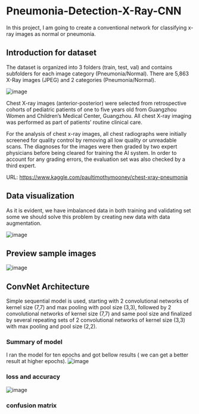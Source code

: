 # Pneumonia-Detection-X-Ray-CNN

In this project, I am going to create a conventional network for classifying x-ray images as normal or pneumonia.

## Introduction for dataset

The dataset is organized into 3 folders (train, test, val) and contains subfolders for each image category (Pneumonia/Normal). There are 5,863 X-Ray images (JPEG) and 2 categories (Pneumonia/Normal).

![image](https://user-images.githubusercontent.com/55941654/134182083-8057f086-38f9-4298-a8c7-fd45219b8903.png)


Chest X-ray images (anterior-posterior) were selected from retrospective cohorts of pediatric patients of one to five years old from Guangzhou Women and Children’s Medical Center, Guangzhou. All chest X-ray imaging was performed as part of patients’ routine clinical care.

For the analysis of chest x-ray images, all chest radiographs were initially screened for quality control by removing all low quality or unreadable scans. The diagnoses for the images were then graded by two expert physicians before being cleared for training the AI system. In order to account for any grading errors, the evaluation set was also checked by a third expert.

URL: https://www.kaggle.com/paultimothymooney/chest-xray-pneumonia

## Data visualization

As it is evident, we have imbalanced data in both training and validating set some we should solve this problem by creating new data with data augmentation.

![image](https://user-images.githubusercontent.com/55941654/134185617-2ef897b6-c65a-4ecc-a047-7117921790dd.png)

## Preview sample images

![image](https://user-images.githubusercontent.com/55941654/134184814-31a0ced4-ba21-4f81-9a36-3d345dc90c7a.png)


## ConvNet Architecture

Simple sequential model is used, starting with 2 convolutional networks of kernel size (7,7) and max pooling with pool size (3,3), followed by 2 convolutional networks of kernel size (7,7) and same pool size and finalized by several repeating sets of 2 convolutional networks of kernel size (3,3) with max pooling and pool size (2,2).

### Summary of model

I ran the model for ten epochs and got bellow results ( we can get a better result at higher epochs).
![image](https://user-images.githubusercontent.com/55941654/134185649-29c85f70-b569-4b47-bc63-4170ecc5eaa0.png)

### loss and accuracy

![image](https://user-images.githubusercontent.com/55941654/134183586-ad548d52-562e-41ef-8114-c3de454d04d4.png)

### confusion matrix
